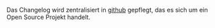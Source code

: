 Das Changelog wird zentralisiert in [github](https://github.com/PAYONE-GmbH/plentymarkets-7/blob/master/CHANGELOG.md) 
gepflegt, das es sich um ein Open Source Projekt handelt.
